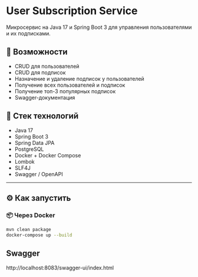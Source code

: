 # User Subscription Service

Микросервис на Java 17 и Spring Boot 3 для управления пользователями и их подписками.

## 🚀 Возможности

- CRUD для пользователей
- CRUD для подписок
- Назначение и удаление подписок у пользователей
- Получение всех пользователей и подписок
- Получение топ-3 популярных подписок
- Swagger-документация

## 🧰 Стек технологий

- Java 17
- Spring Boot 3
- Spring Data JPA
- PostgreSQL
- Docker + Docker Compose
- Lombok
- SLF4J
- Swagger / OpenAPI

---

## ⚙️ Как запустить

### 📦 Через Docker

```bash
mvn clean package 
docker-compose up --build
```

## Swagger

http://localhost:8083/swagger-ui/index.html

